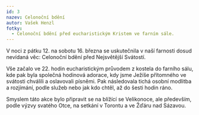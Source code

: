```yaml
---
id: 3
nazev: Celonoční bdění
autor: Vašek Henzl
fotky:
  - Celonoční bdění před eucharistickým Kristem ve farním sále.
---
```

V noci z pátku 12. na sobotu 16. března se uskutečnila v naší farnosti dosud nevídaná věc: Celonoční bdění před Nejsvětější Svátostí. 
<p>
Vše začalo ve 22. hodin eucharistickým průvodem z kostela do farního sálu, kde pak byla společná hodinová adorace, kdy jsme Ježíše přítomného ve svátosti chválili a oslavovali písněmi. Pak následovala tichá osobní modlitba a rozjímání, podle služeb nebo jak kdo chtěl, až do šesti hodin ráno. 
<p>
Smyslem táto akce bylo připravit se na blížící se Velikonoce, ale především, podle výzvy svatého Otce, na setkání v Torontu a ve Žďáru nad Sázavou.
